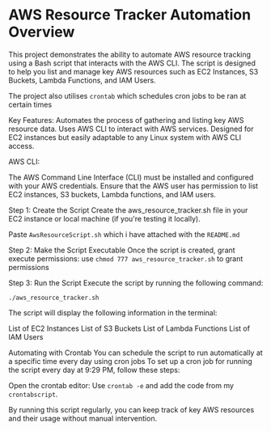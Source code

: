 # AWS Resource Tracker Automation Overview 
This project demonstrates the ability to automate AWS resource tracking using a Bash script that interacts with the AWS CLI. 
The script is designed to help you list and manage key AWS resources such as EC2 Instances, S3 Buckets, Lambda Functions, and IAM Users.

The project also utilises `crontab` which schedules cron jobs to be ran at certain times

Key Features: Automates the process of gathering and listing key AWS resource data. Uses AWS CLI to interact with AWS services. Designed for EC2 instances but easily adaptable to any Linux system with AWS CLI access.

AWS CLI: 

The AWS Command Line Interface (CLI) must be installed and configured with your AWS credentials. 
Ensure that the AWS user has permission to list EC2 instances, S3 buckets, Lambda functions, and IAM users.

Step 1: Create the Script 
Create the aws_resource_tracker.sh file in your EC2 instance or local machine (if you're testing it locally).

Paste `AwsResourceScript.sh` which i have attached with the `README.md`

Step 2: Make the Script Executable 
Once the script is created, grant execute permissions: use `chmod 777 aws_resource_tracker.sh` to grant permissions

Step 3: Run the Script 
Execute the script by running the following command:

`./aws_resource_tracker.sh`

The script will display the following information in the terminal:

List of EC2 Instances
List of S3 Buckets
List of Lambda Functions
List of IAM Users

Automating with Crontab You can schedule the script to run automatically at a specific time every day using cron jobs
To set up a cron job for running the script every day at 9:29 PM, follow these steps:

Open the crontab editor: Use `crontab -e` and add the code from my `crontabscript`.

By running this script regularly, you can keep track of key AWS resources and their usage without manual intervention.

